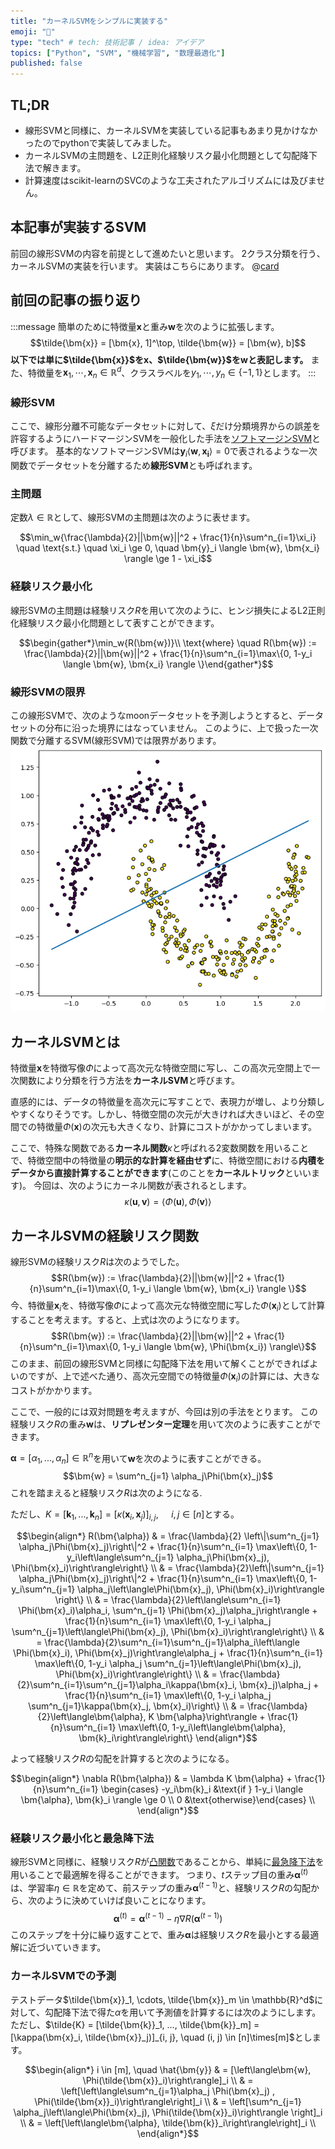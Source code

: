 ```yaml
---
title: "カーネルSVMをシンプルに実装する"
emoji: "📝"
type: "tech" # tech: 技術記事 / idea: アイデア
topics: ["Python", "SVM", "機械学習", "数理最適化"]
published: false
---
```


## TL;DR
- 線形SVMと同様に、カーネルSVMを実装している記事もあまり見かけなかったのでpythonで実装してみました。
- カーネルSVMの主問題を、L2正則化経験リスク最小化問題として勾配降下法で解きます。
- 計算速度はscikit-learnのSVCのような工夫されたアルゴリズムには及びません。

## 本記事が実装するSVM
前回の線形SVMの内容を前提として進めたいと思います。
2クラス分類を行う、カーネルSVMの実装を行います。
実装はこちらにあります。
@[card](https://github.com/obizip/SVM)

## 前回の記事の振り返り
:::message
簡単のために特徴量$\bm{x}$と重み$\bm{w}$を次のように拡張します。
$$\tilde{\bm{x}} = [\bm{x}, 1]^\top, \tilde{\bm{w}} = [\bm{w}, b]$$
**以下では単に$\tilde{\bm{x}}$を$\bm{x}$、$\tilde{\bm{w}}$を$\bm{w}$と表記します。**
また、特徴量を$\bm{x}_1, \cdots, \bm{x}_n \in \mathbb{R}^d$、クラスラベルを$y_1, \cdots, y_n \in \{-1, 1\}$とします。
:::

### 線形SVM
ここで、線形分離不可能なデータセットに対して、$\xi$だけ分類境界からの誤差を許容するようにハードマージンSVMを一般化した手法を[ソフトマージンSVM](https://ja.wikipedia.org/wiki/%E3%82%B5%E3%83%9D%E3%83%BC%E3%83%88%E3%83%99%E3%82%AF%E3%82%BF%E3%83%BC%E3%83%9E%E3%82%B7%E3%83%B3#%E3%82%BD%E3%83%95%E3%83%88%E3%83%9E%E3%83%BC%E3%82%B8%E3%83%B3)と呼びます。
基本的なソフトマージンSVMは$\bm{y}_i \langle \bm{w}, \bm{x_i} \rangle = 0$で表されるような一次関数でデータセットを分離するため**線形SVM**とも呼ばれます。

### 主問題

定数$\lambda \in \mathbb{R}$として、線形SVMの主問題は次のように表せます。

$$\min_w{\frac{\lambda}{2}||\bm{w}||^2 + \frac{1}{n}\sum^n_{i=1}\xi_i} \quad \text{s.t.} \quad \xi_i \ge 0, \quad \bm{y}_i \langle \bm{w}, \bm{x_i} \rangle \ge 1 - \xi_i$$

### 経験リスク最小化
線形SVMの主問題は経験リスク$R$を用いて次のように、ヒンジ損失によるL2正則化経験リスク最小化問題として表すことができます。

$$\begin{gather*}\min_w{R(\bm{w})}\\ \text{where} \quad R(\bm{w}) := \frac{\lambda}{2}||\bm{w}||^2 + \frac{1}{n}\sum^n_{i=1}\max\{0, 1-y_i \langle \bm{w}, \bm{x_i} \rangle \}\end{gather*}$$

### 線形SVMの限界
この線形SVMで、次のようなmoonデータセットを予測しようとすると、データセットの分布に沿った境界にはなっていません。
このように、上で扱った一次関数で分離するSVM(線形SVM)では限界があります。
![dataset_moon](/images/2024-07-04-linear_svm/dataset_moon.png)

## カーネルSVMとは
特徴量$\bm{x}$を特徴写像$\Phi$によって高次元な特徴空間に写し、この高次元空間上で一次関数により分類を行う方法を**カーネルSVM**と呼びます。

直感的には、データの特徴量を高次元に写すことで、表現力が増し、より分類しやすくなりそうです。しかし、特徴空間の次元が大きければ大きいほど、その空間での特徴量$\Phi(\bm{x})$の次元も大きくなり、計算にコストがかかってしまいます。

ここで、特殊な関数である**カーネル関数**$\kappa$と呼ばれる2変数関数を用いることで、特徴空間中の特徴量の**明示的な計算を経由せず**に、特徴空間における**内積をデータから直接計算することができます**(このことを**カーネルトリック**といいます)。
今回は、次のようにカーネル関数が表されるとします。
$$\kappa(\bm{u}, \bm{v}) = \left\langle\Phi(\bm{u}), \Phi(\bm{v})\right\rangle$$

## カーネルSVMの経験リスク関数
線形SVMの経験リスク$R$は次のようでした。
$$R(\bm{w}) := \frac{\lambda}{2}||\bm{w}||^2 + \frac{1}{n}\sum^n_{i=1}\max\{0, 1-y_i \langle \bm{w}, \bm{x_i} \rangle \}$$
今、特徴量$\bm{x}_i$を、特徴写像$\Phi$によって高次元な特徴空間に写した$\Phi(\bm{x}_i)$として計算することを考えます。すると、上式は次のようになります。
$$R(\bm{w}) := \frac{\lambda}{2}||\bm{w}||^2 + \frac{1}{n}\sum^n_{i=1}\max\{0, 1-y_i \langle \bm{w}, \Phi(\bm{x_i}) \rangle\}$$
このまま、前回の線形SVMと同様に勾配降下法を用いて解くことができればよいのですが、上で述べた通り、高次元空間での特徴量$\Phi(\bm{x}_i)$の計算には、大きなコストがかかります。

ここで、一般的には双対問題を考えますが、今回は別の手法をとります。
この経験リスク$R$の重み$\bm{w}$は、**リプレゼンター定理**を用いて次のように表すことができます。

$\bm{\alpha} = [\alpha_1, ..., \alpha_n] \in \mathbb{R}^n$を用いて$\bm{w}$を次のように表すことができる。
$$\bm{w} = \sum^n_{j=1} \alpha_j\Phi(\bm{x}_j)$$
これを踏まえると経験リスク$R$は次のようになる.

ただし、$K = [\bm{k}_1, ..., \bm{k}_n] = [\kappa(\bm{x}_i, \bm{x}_j)]_{i, j},~\quad i, j \in [n]$とする。

$$\begin{align*}
	R(\bm{\alpha}) & = \frac{\lambda}{2} \left\|\sum^n_{j=1} \alpha_j\Phi(\bm{x}_j)\right\|^2 + \frac{1}{n}\sum^n_{i=1} \max\left\{0, 1- y_i\left\langle\sum^n_{j=1} \alpha_j\Phi(\bm{x}_j), \Phi(\bm{x}_i)\right\rangle\right\} \\
	           & = \frac{\lambda}{2}\left\|\sum^n_{j=1} \alpha_j\Phi(\bm{x}_j)\right\|^2
	+ \frac{1}{n}\sum^n_{i=1} \max\left\{0, 1-y_i\sum^n_{j=1} \alpha_j\left\langle\Phi(\bm{x}_j), \Phi(\bm{x}_i)\right\rangle \right\} \\
	           & = \frac{\lambda}{2}\left\langle\sum^n_{i=1} \Phi(\bm{x}_i)\alpha_i, \sum^n_{j=1} \Phi(\bm{x}_j)\alpha_j\right\rangle
	+ \frac{1}{n}\sum^n_{i=1} \max\left\{0, 1-y_i \alpha_j \sum^n_{j=1}\left\langle\Phi(\bm{x}_j), \Phi(\bm{x}_i)\right\rangle\right\} \\
	           & = \frac{\lambda}{2}\sum^n_{i=1}\sum^n_{j=1}\alpha_i\left\langle \Phi(\bm{x}_i),  \Phi(\bm{x}_j)\right\rangle\alpha_j
	+ \frac{1}{n}\sum^n_{i=1} \max\left\{0, 1-y_i \alpha_j \sum^n_{j=1}\left\langle\Phi(\bm{x}_j), \Phi(\bm{x}_i)\right\rangle\right\} \\
	           & = \frac{\lambda}{2}\sum^n_{i=1}\sum^n_{j=1}\alpha_i\kappa(\bm{x}_i, \bm{x}_j)\alpha_j
	+ \frac{1}{n}\sum^n_{i=1} \max\left\{0, 1-y_i \alpha_j \sum^n_{j=1}\kappa(\bm{x}_j, \bm{x}_i)\right\}          \\
	           & = \frac{\lambda}{2}\left\langle\bm{\alpha}, K \bm{\alpha}\right\rangle
	+ \frac{1}{n}\sum^n_{i=1} \max\left\{0, 1-y_i\left\langle\bm{\alpha}, \bm{k}_i\right\rangle\right\}
\end{align*}$$

よって経験リスク$R$の勾配を計算すると次のようになる。

$$\begin{align*}
    \nabla R(\bm{\alpha}) & = \lambda K \bm{\alpha}
    + \frac{1}{n}\sum^n_{i=1} \begin{cases} -y_i\bm{k}_i &\text{if } 1-y_i \langle \bm{\alpha}, \bm{k}_i \rangle \ge 0 \\ 0 &\text{otherwise}\end{cases} \\
\end{align*}$$

### 経験リスク最小化と最急降下法
線形SVMと同様に、経験リスク$R$が[凸関数](https://ja.wikipedia.org/wiki/%E5%87%B8%E9%96%A2%E6%95%B0)であることから、単純に[最急降下法](https://ja.wikipedia.org/wiki/%E6%9C%80%E6%80%A5%E9%99%8D%E4%B8%8B%E6%B3%95)を用いることで最適解を得ることができます。
つまり、$t$ステップ目の重み$\bm{\alpha}^{(t)}$は、学習率$\eta \in \mathbb{R}$を定めて、前ステップの重み$\bm{\alpha}^{(t-1)}$と、経験リスク$R$の勾配から、次のように決めていけば良いことになります。
$$\bm{\alpha}^{(t)} = \bm{\alpha}^{(t-1)} - \eta \nabla R(\bm{\alpha}^{(t-1)})$$
このステップを十分に繰り返すことで、重み$\bm{\alpha}$は経験リスク$R$を最小とする最適解に近づいていきます。

### カーネルSVMでの予測
テストデータ$\tilde{\bm{x}}_1, \cdots, \tilde{\bm{x}}_m \in \mathbb{R}^d$に対して、勾配降下法で得た$\alpha$を用いて予測値を計算するには次のようにします。 ただし、$\tilde{K} = [\tilde{\bm{k}}_1, ..., \tilde{\bm{k}}_m] = [\kappa(\bm{x}_i, \tilde{\bm{x}}_j)]_{i, j}, \quad (i, j) \in [n]\times[m]$とします。

$$\begin{align*}
	i \in [m], \quad \hat{\bm{y}} & = [\left\langle\bm{w}, \Phi(\tilde{\bm{x}}_i)\right\rangle]_i                                                            \\
	                          & = \left[\left\langle\sum^n_{j=1}\alpha_j \Phi(\bm{x}_j) , \Phi(\tilde{\bm{x}}_i)\right\rangle\right]_i \\
	                          & = \left[\sum^n_{j=1} \alpha_j\left\langle\Phi(\bm{x}_j), \Phi(\tilde{\bm{x}}_i)\right\rangle \right]_i \\
	                          & = \left[\left\langle\bm{\alpha}, \tilde{\bm{k}}_i\right\rangle\right]_i                               \\
\end{align*}$$
